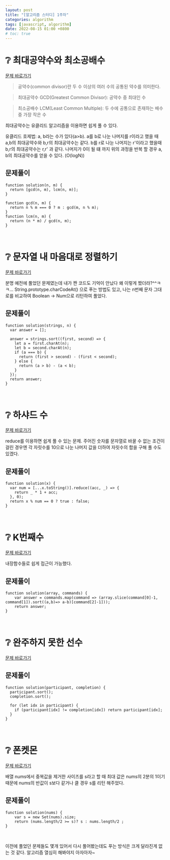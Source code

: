 ```yaml
---
layout: post
title: "[알고리즘 스터디] 1주차"
categories: algorithm
tags: [javascript, algorithm]
date: 2022-08-15 01:00 +0800
# toc: true
---
```


# ❔ 최대공약수와 최소공배수

[문제 바로가기](https://school.programmers.co.kr/learn/courses/30/lessons/12940)

> 공약수(common divisor)란 두 수 이상의 여러 수의 공통된 약수를 의미한다.

> 최대공약수 GCD(Greatest Common Divisor): 공약수 중 최대인 수

> 최소공배수 LCM(Least Common Multiple): 두 수에 공통으로 존재하는 배수 중 가장 작은 수

최대공약수는 유클리드 알고리즘을 이용하면 쉽게 풀 수 있다.

유클리드 호제법: a, b라는 수가 있다(a>b). a를 b로 나눈 나머지를 r이라고 했을 때 a,b의 최대공약수와 b,r의 최대공약수는 같다.
b를 r로 나눈 나머지는 r'이라고 했을때 b,r의 최대공약수는 r,r' 과 같다.
나머지가 0이 될 떄 까지 위의 과정을 반복 할 경우 a, b의 최대공약수를 얻을 수 있다. (O(logN))

## 문제풀이

```
function solution(n, m) {
  return [gcd(n, m), lcm(n, m)];
}

function gcd(n, m) {
  return n % m === 0 ? m : gcd(m, n % m);
}
function lcm(n, m) {
  return (n * m) / gcd(n, m);
}

```

<br>

# ❔ 문자열 내 마음대로 정렬하기

[문제 바로가기](https://school.programmers.co.kr/learn/courses/30/lessons/12915)

분명 예전에 풀었던 문제였는데 내가 짠 코드도 기억이 안났다 왜 이렇게 짰더라?^^ㅋㅋ...
String.prototype.charCodeAt() 으로 푸는 방법도 있고, 나는 n번째 문자 그대로를 비교하여 Boolean -> Num으로 리턴하여 풀었다.

## 문제풀이

```
function solution(strings, n) {
  var answer = [];

  answer = strings.sort((first, second) => {
    let a = first.charAt(n);
    let b = second.charAt(n);
    if (a === b) {
      return (first > second) - (first < second);
    } else {
      return (a > b) - (a < b);
    }
  });
  return answer;
}

```

<br>

# ❔ 하샤드 수

[문제 바로가기](https://school.programmers.co.kr/learn/courses/30/lessons/12947)

reduce를 이용하면 쉽게 풀 수 있는 문제.
주어진 숫자를 문자열로 바꿀 수 없는 조건이 걸린 경우엔 각 자릿수를 10으로 나눈 나머지 값을 더하여 자릿수의 합을 구해 풀 수도 있겠다.

## 문제풀이

```
function solution(x) {
  var num = [...x.toString()].reduce((acc, _) => {
    return _ * 1 + acc;
  }, 0);
  return x % num == 0 ? true : false;
}

```

<br>

# ❔ K번째수

[문제 바로가기](https://school.programmers.co.kr/learn/courses/30/lessons/42748)

내장함수들로 쉽게 접근이 가능했다.

## 문제풀이

```
function solution(array, commands) {
    var answer = commands.map(command => (array.slice(command[0]-1, command[1]).sort((a,b)=> a-b)[command[2]-1]));
    return answer;
}
```

<br>

# ❔ 완주하지 못한 선수

[문제 바로가기](https://school.programmers.co.kr/learn/courses/30/lessons/42576)

## 문제풀이

```
function solution(participant, completion) {
  participant.sort();
  completion.sort();

  for (let idx in participant) {
    if (participant[idx] != completion[idx]) return participant[idx];
  }
}
```

<br>

# ❔ 폰켓몬

[문제 바로가기](https://school.programmers.co.kr/learn/courses/30/lessons/1845)

배열 nums에서 중복값을 제거한 사이즈를 s라고 할 때
최대 값은 nums의 2분의 1이기 때문에 nums의 반값이 s보다 같거나 클 경우 s를 리턴 해주었다.

## 문제풀이

```
function solution(nums) {
    var s = new Set(nums).size;
    return (nums.length/2 >= s)? s : nums.length/2 ;
}
```

<br>

이전에 풀었던 문제들도 몇개 있어서 다시 풀어봤는데도 푸는 방식은 크게 달라진게 없는 것 같다.
알고리즘 열심히 해봐야지 아자아자~
